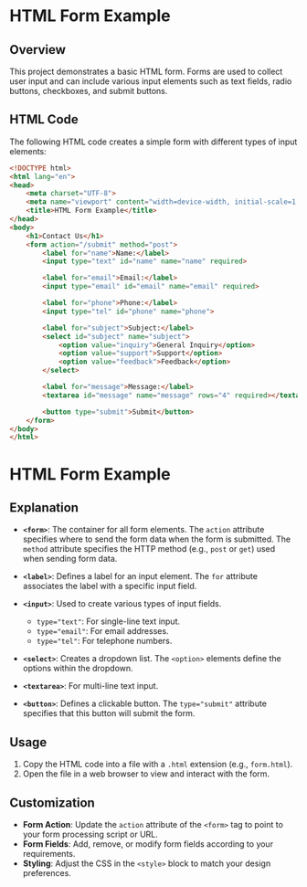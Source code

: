 # HTML Form Example

## Overview

This project demonstrates a basic HTML form. Forms are used to collect user input and can include various input elements such as text fields, radio buttons, checkboxes, and submit buttons.

## HTML Code

The following HTML code creates a simple form with different types of input elements:

```html
<!DOCTYPE html>
<html lang="en">
<head>
    <meta charset="UTF-8">
    <meta name="viewport" content="width=device-width, initial-scale=1.0">
    <title>HTML Form Example</title>
</head>
<body>
    <h1>Contact Us</h1>
    <form action="/submit" method="post">
        <label for="name">Name:</label>
        <input type="text" id="name" name="name" required>

        <label for="email">Email:</label>
        <input type="email" id="email" name="email" required>

        <label for="phone">Phone:</label>
        <input type="tel" id="phone" name="phone">

        <label for="subject">Subject:</label>
        <select id="subject" name="subject">
            <option value="inquiry">General Inquiry</option>
            <option value="support">Support</option>
            <option value="feedback">Feedback</option>
        </select>

        <label for="message">Message:</label>
        <textarea id="message" name="message" rows="4" required></textarea>

        <button type="submit">Submit</button>
    </form>
</body>
</html>
```

# HTML Form Example

## Explanation

- **`<form>`**: The container for all form elements. The `action` attribute specifies where to send the form data when the form is submitted. The `method` attribute specifies the HTTP method (e.g., `post` or `get`) used when sending form data.

- **`<label>`**: Defines a label for an input element. The `for` attribute associates the label with a specific input field.

- **`<input>`**: Used to create various types of input fields.
  - `type="text"`: For single-line text input.
  - `type="email"`: For email addresses.
  - `type="tel"`: For telephone numbers.

- **`<select>`**: Creates a dropdown list. The `<option>` elements define the options within the dropdown.

- **`<textarea>`**: For multi-line text input.

- **`<button>`**: Defines a clickable button. The `type="submit"` attribute specifies that this button will submit the form.

## Usage

1. Copy the HTML code into a file with a `.html` extension (e.g., `form.html`).
2. Open the file in a web browser to view and interact with the form.

## Customization

- **Form Action**: Update the `action` attribute of the `<form>` tag to point to your form processing script or URL.
- **Form Fields**: Add, remove, or modify form fields according to your requirements.
- **Styling**: Adjust the CSS in the `<style>` block to match your design preferences.